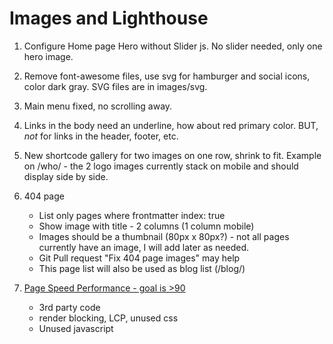 # Images and Lighthouse

1. Configure Home page Hero without Slider js. No slider needed, only one hero image.
2. Remove font-awesome files, use svg for hamburger and social icons, color dark gray. SVG files are in images/svg.
4. Main menu fixed, no scrolling away.
5. Links in the body need an underline, how about red primary color. BUT, *not* for links in the header, footer, etc.
6. New shortcode gallery for two images on one row, shrink to fit. Example on /who/ - the 2 logo images currently stack on mobile and should display side by side.
7. 404 page
   - List only pages where frontmatter index: true
   - Show image with title - 2 columns (1 column mobile)
   - Images should be a thumbnail (80px x 80px?) - not all pages currently have an image, I will add later as needed.
   - Git Pull request "Fix 404 page images" may help
   - This page list will also be used as blog list (/blog/)

8. [Page Speed Performance - goal is >90](https://pagespeed.web.dev/analysis/https-www-crestwoodpainting-com-interior-painter-kansas-city/73ivwaj12v?form_factor=mobile)
   - 3rd party code
   - render blocking, LCP, unused css
   - Unused javascript
